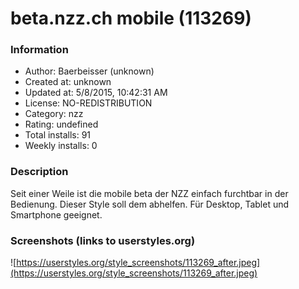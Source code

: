 # beta.nzz.ch mobile (113269)

### Information
- Author: Baerbeisser (unknown)
- Created at: unknown
- Updated at: 5/8/2015, 10:42:31 AM
- License: NO-REDISTRIBUTION
- Category: nzz
- Rating: undefined
- Total installs: 91
- Weekly installs: 0


### Description
Seit einer Weile ist die mobile beta der NZZ einfach furchtbar in der Bedienung.
Dieser Style soll dem abhelfen.
Für Desktop, Tablet und Smartphone geeignet.


### Screenshots (links to userstyles.org)
![https://userstyles.org/style_screenshots/113269_after.jpeg](https://userstyles.org/style_screenshots/113269_after.jpeg)


